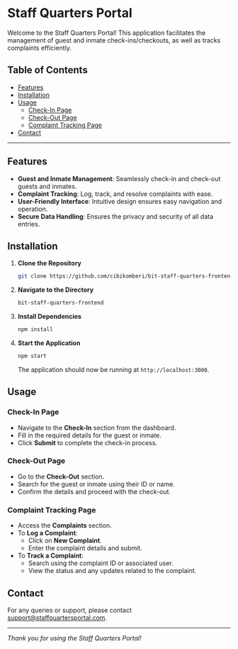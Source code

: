# Staff Quarters Portal

Welcome to the Staff Quarters Portal! This application facilitates the management of guest and inmate check-ins/checkouts, as well as tracks complaints efficiently.

## Table of Contents

- [Features](#features)
- [Installation](#installation)
- [Usage](#usage)
  - [Check-In Page](#check-in-page)
  - [Check-Out Page](#check-out-page)
  - [Complaint Tracking Page](#complaint-tracking-page)
- [Contact](#contact)

---

## Features

- **Guest and Inmate Management**: Seamlessly check-in and check-out guests and inmates.
- **Complaint Tracking**: Log, track, and resolve complaints with ease.
- **User-Friendly Interface**: Intuitive design ensures easy navigation and operation.
- **Secure Data Handling**: Ensures the privacy and security of all data entries.

## Installation

1. **Clone the Repository**

   ```bash
   git clone https://github.com/cibikomberi/bit-staff-quarters-frontend.git
   ```

2. **Navigate to the Directory**

   ```bash
   bit-staff-quarters-frontend
   ```

3. **Install Dependencies**

   ```bash
   npm install
   ```

4. **Start the Application**

   ```bash
   npm start
   ```

   The application should now be running at `http://localhost:3000`.

## Usage

### Check-In Page

- Navigate to the **Check-In** section from the dashboard.
- Fill in the required details for the guest or inmate.
- Click **Submit** to complete the check-in process.

### Check-Out Page

- Go to the **Check-Out** section.
- Search for the guest or inmate using their ID or name.
- Confirm the details and proceed with the check-out.

### Complaint Tracking Page

- Access the **Complaints** section.
- To **Log a Complaint**:
  - Click on **New Complaint**.
  - Enter the complaint details and submit.
- To **Track a Complaint**:
  - Search using the complaint ID or associated user.
  - View the status and any updates related to the complaint.

## Contact

For any queries or support, please contact [support@staffquartersportal.com](mailto:support@staffquartersportal.com).

---

*Thank you for using the Staff Quarters Portal!*
```